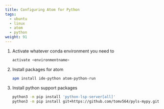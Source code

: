 ```yaml
---
title: Configuring Atom for Python
tags:
  - ubuntu
  - linux
  - atom
  - python
weight: 91
---
```


1. Activate whatever conda environment you need to

    ```bash
    activate <environmentname>
    ```

1. Install packages for atom

    ```bash
    apm install ide-python atom-python-run
    ```
1. Install python support packages

    ```bash
    python3 -m pip install 'python-lsp-server[all]'
    python3 -m pip install git+https://github.com/tomv564/pyls-mypy.git
    ```
